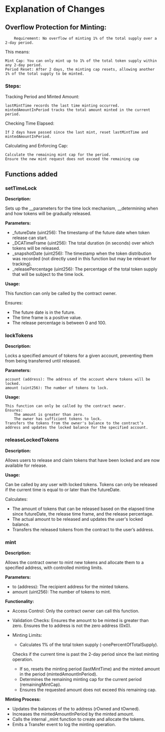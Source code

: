 # Explanation of Changes

## Overflow Protection for Minting:
    
    
        Requirement: No overflow of minting 1% of the total supply over a 2-day period.

This means:

    Mint Cap: You can only mint up to 1% of the total token supply within any 2-day period.
    Period Reset: After 2 days, the minting cap resets, allowing another 1% of the total supply to be minted.

### Steps:
 
Tracking Period and Minted Amount:

    lastMintTime records the last time minting occurred.
    mintedAmountInPeriod tracks the total amount minted in the current period.

Checking Time Elapsed:

    If 2 days have passed since the last mint, reset lastMintTime and mintedAmountInPeriod.

Calculating and Enforcing Cap:

    Calculate the remaining mint cap for the period.
    Ensure the new mint request does not exceed the remaining cap

## Functions added

### setTimeLock

__Description:__

Sets up the __parameters for the time lock mechanism, __determining when and how tokens will be gradually released.

__Parameters:__

- _futureDate (uint256): The timestamp of the future date when token release can start.
- _DCATimeFrame (uint256): The total duration (in seconds) over which tokens will be released.
- _snapshotDate (uint256): The timestamp when the token distribution was recorded (not directly used in this function but may be relevant for tracking).
- _releasePercentage (uint256): The percentage of the total token supply that will be subject to the time lock.

__Usage:__

This function can only be called by the contract owner.

Ensures:
- The future date is in the future.
- The time frame is a positive value.
- The release percentage is between 0 and 100.

### lockTokens

__Description:__

Locks a specified amount of tokens for a given account, preventing them from being transferred until released.

__Parameters:__

    account (address): The address of the account where tokens will be locked.
    amount (uint256): The number of tokens to lock.

__Usage:__

    This function can only be called by the contract owner.
    Ensures:
        The amount is greater than zero.
        The owner has sufficient tokens to lock.
    Transfers the tokens from the owner's balance to the contract’s address and updates the locked balance for the specified account.

### releaseLockedTokens

__Description:__

Allows users to release and claim tokens that have been locked and are now available for release.

__Usage:__

Can be called by any user with locked tokens.
Tokens can only be released if the current time is equal to or later than the futureDate.

Calculates:

- The amount of tokens that can be released based on the elapsed time since futureDate, the release time frame, and the release percentage.
- The actual amount to be released and updates the user's locked balance.
- Transfers the released tokens from the contract to the user’s address.

### mint 
__Description:__

Allows the contract owner to mint new tokens and allocate them to a specified address, with controlled minting limits.

__Parameters:__

- to (address): The recipient address for the minted tokens.
- amount (uint256): The number of tokens to mint.

__Functionality:__

- Access Control:
    Only the contract owner can call this function.

- Validation Checks:
    Ensures the amount to be minted is greater than zero.
    Ensures the to address is not the zero address (0x0).

- Minting Limits:
    - Calculates 1% of the total token supply (-onePercentOfTotalSupply).

    Checks if the current time is past the 2-day period since the last minting operation.
    - If so, resets the minting period (lastMintTime) and the minted amount in the period (mintedAmountInPeriod).
    - Determines the remaining minting cap for the current period (remainingMintCap).
    - Ensures the requested amount does not exceed this remaining cap.

__Minting Process:__

- Updates the balances of the to address (rOwned and tOwned).
- Increases the mintedAmountInPeriod by the minted amount.
- Calls the internal _mint function to create and allocate the tokens.
- Emits a Transfer event to log the minting operation.